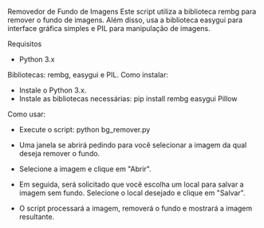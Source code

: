 Removedor de Fundo de Imagens
Este script utiliza a biblioteca rembg para remover o fundo de imagens. Além disso, usa a biblioteca easygui para interface gráfica simples e PIL para manipulação de imagens.

Requisitos

-   Python 3.x

Bibliotecas: rembg, easygui e PIL.
Como instalar:

-   Instale o Python 3.x.
-   Instale as bibliotecas necessárias:
    pip install rembg easygui Pillow

Como usar:

-   Execute o script:
    python bg_remover.py

-   Uma janela se abrirá pedindo para você selecionar a imagem da qual deseja remover o fundo.
-   Selecione a imagem e clique em "Abrir".
-   Em seguida, será solicitado que você escolha um local para salvar a imagem sem fundo. Selecione o local desejado e clique em "Salvar".
-   O script processará a imagem, removerá o fundo e mostrará a imagem resultante.
